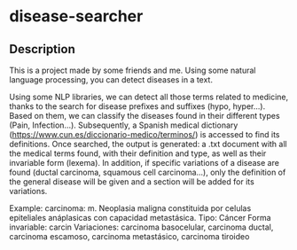 # disease-searcher

## Description
This is a project made by some friends and me. Using some natural language processing, you can detect diseases in a text.

Using some NLP libraries, we can detect all those terms related to medicine, thanks to the search for disease prefixes and suffixes (hypo, hyper...). Based on them, we can classify the diseases found in their different types (Pain, Infection...). Subsequently, a Spanish medical dictionary (https://www.cun.es/diccionario-medico/terminos/) is accessed to find its definitions. Once searched, the output is generated: a .txt document with all the medical terms found, with their definition and type, as well as their invariable form (lexema). In addition, if specific variations of a disease are found (ductal carcinoma, squamous cell carcinoma...), only the definition of the general disease will be given and a section will be added for its variations.

Example:
carcinoma: m. Neoplasia maligna constituida por celulas epiteliales anáplasicas con capacidad metastásica.
Tipo: Cáncer
Forma invariable: carcin
Variaciones: carcinoma basocelular, carcinoma ductal, carcinoma escamoso, carcinoma metastásico, carcinoma tiroideo
